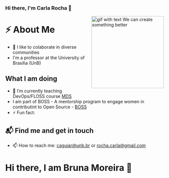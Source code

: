### Hi there, I'm Carla Rocha 👋

<img align='right' alt="gif with text We can create something better" src="https://media.giphy.com/media/3ov9k5wE5YQjFPDfhe/giphy.gif" width="230"/>

# ⚡️ About Me
- 👯 I like to colaborate in diverse communities
- I'm a professor at the University of Brasília (UnB) 


##  What I am doing
- 🌱 I’m currently teaching DevOps/FLOSS course [MDS](https://github.com/fga-eps-mds)
- I am part of BOSS - A mentorship program to engage women in contributint to Open Source -  [BOSS](https://github.com/BOSS-BigOpenSourceSister)
- ⚡ Fun fact: 

## 📬 Find me and get in touch
- 📫 How to reach me: caguiar@unb.br or rocha.carla@gmail.com


# Hi there, I am Bruna Moreira 👋




